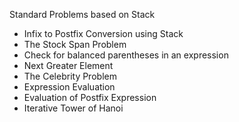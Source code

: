 Standard Problems based on Stack

- Infix to Postfix Conversion using Stack
- The Stock Span Problem
- Check for balanced parentheses in an expression
- Next Greater Element
- The Celebrity Problem
- Expression Evaluation
- Evaluation of Postfix Expression
- Iterative Tower of Hanoi
